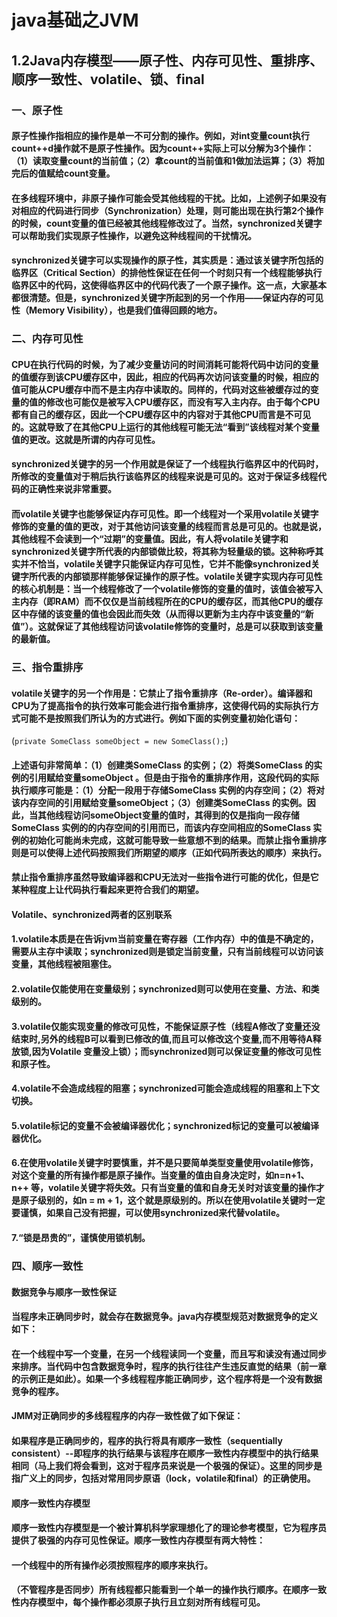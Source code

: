 # java基础之JVM
## 1.2Java内存模型——原子性、内存可见性、重排序、顺序一致性、volatile、锁、final
### 一、原子性
#### 原子性操作指相应的操作是单一不可分割的操作。例如，对int变量count执行count++d操作就不是原子性操作。因为count++实际上可以分解为3个操作：（1）读取变量count的当前值；（2）拿count的当前值和1做加法运算；（3）将加完后的值赋给count变量。

#### 在多线程环境中，非原子操作可能会受其他线程的干扰。比如，上述例子如果没有对相应的代码进行同步（Synchronization）处理，则可能出现在执行第2个操作的时候，count变量的值已经被其他线程修改过了。当然，synchronized关键字可以帮助我们实现原子性操作，以避免这种线程间的干扰情况。

#### synchronized关键字可以实现操作的原子性，其实质是：通过该关键字所包括的临界区（Critical Section）的排他性保证在任何一个时刻只有一个线程能够执行临界区中的代码，这使得临界区中的代码代表了一个原子操作。这一点，大家基本都很清楚。但是，synchronized关键字所起到的另一个作用——保证内存的可见性（Memory Visibility），也是我们值得回顾的地方。

### 二、内存可见性
#### CPU在执行代码的时候，为了减少变量访问的时间消耗可能将代码中访问的变量的值缓存到该CPU缓存区中，因此，相应的代码再次访问该变量的时候，相应的值可能从CPU缓存中而不是主内存中读取的。同样的，代码对这些被缓存过的变量的值的修改也可能仅是被写入CPU缓存区，而没有写入主内存。由于每个CPU都有自己的缓存区，因此一个CPU缓存区中的内容对于其他CPU而言是不可见的。这就导致了在其他CPU上运行的其他线程可能无法“看到”该线程对某个变量值的更改。这就是所谓的内存可见性。

#### synchronized关键字的另一个作用就是保证了一个线程执行临界区中的代码时，所修改的变量值对于稍后执行该临界区的线程来说是可见的。这对于保证多线程代码的正确性来说非常重要。

#### 而volatile关键字也能够保证内存可见性。即一个线程对一个采用volatile关键字修饰的变量的值的更改，对于其他访问该变量的线程而言总是可见的。也就是说，其他线程不会读到一个“过期”的变量值。因此，有人将volatile关键字和synchronized关键字所代表的内部锁做比较，将其称为轻量级的锁。这种称呼其实并不恰当，volatile关键字只能保证内存可见性，它并不能像synchronized关键字所代表的内部锁那样能够保证操作的原子性。volatile关键字实现内存可见性的核心机制是：当一个线程修改了一个volatile修饰的变量的值时，该值会被写入主内存（即RAM）而不仅仅是当前线程所在的CPU的缓存区，而其他CPU的缓存区中存储的该变量的值也会因此而失效（从而得以更新为主内存中该变量的“新值”）。这就保证了其他线程访问该volatile修饰的变量时，总是可以获取到该变量的最新值。

### 三、指令重排序
#### volatile关键字的另一个作用是：它禁止了指令重排序（Re-order）。编译器和CPU为了提高指令的执行效率可能会进行指令重排序，这使得代码的实际执行方式可能不是按照我们所认为的方式进行。例如下面的实例变量初始化语句：

(`private SomeClass someObject = new SomeClass();`)

#### 上述语句非常简单：（1）创建类SomeClass 的实例；（2）将类SomeClass 的实例的引用赋给变量someObject 。但是由于指令的重排序作用，这段代码的实际执行顺序可能是：（1）分配一段用于存储SomeClass 实例的内存空间；（2）将对该内存空间的引用赋给变量someObject；（3）创建类SomeClass 的实例。因此，当其他线程访问someObject变量的值时，其得到的仅是指向一段存储SomeClass 实例的的内存空间的引用而已，而该内存空间相应的SomeClass 实例的初始化可能尚未完成，这就可能导致一些意想不到的结果。而禁止指令重排序则是可以使得上述代码按照我们所期望的顺序（正如代码所表达的顺序）来执行。

#### 禁止指令重排序虽然导致编译器和CPU无法对一些指令进行可能的优化，但是它某种程度上让代码执行看起来更符合我们的期望。

#### Volatile、synchronized两者的区别联系
#### 1.volatile本质是在告诉jvm当前变量在寄存器（工作内存）中的值是不确定的，需要从主存中读取；synchronized则是锁定当前变量，只有当前线程可以访问该变量，其他线程被阻塞住。
#### 2.volatile仅能使用在变量级别；synchronized则可以使用在变量、方法、和类级别的。
#### 3.volatile仅能实现变量的修改可见性，不能保证原子性（线程A修改了变量还没结束时,另外的线程B可以看到已修改的值,而且可以修改这个变量,而不用等待A释放锁,因为Volatile 变量没上锁）；而synchronized则可以保证变量的修改可见性和原子性。
#### 4.volatile不会造成线程的阻塞；synchronized可能会造成线程的阻塞和上下文切换。
#### 5.volatile标记的变量不会被编译器优化；synchronized标记的变量可以被编译器优化。

#### 6.在使用volatile关键字时要慎重，并不是只要简单类型变量使用volatile修饰，对这个变量的所有操作都是原子操作。当变量的值由自身决定时，如n=n+1、n++ 等，volatile关键字将失效。只有当变量的值和自身无关时对该变量的操作才是原子级别的，如n = m + 1，这个就是原级别的。所以在使用volatile关键时一定要谨慎，如果自己没有把握，可以使用synchronized来代替volatile。
#### 7.“锁是昂贵的”，谨慎使用锁机制。

### 四、顺序一致性


#### 数据竞争与顺序一致性保证
#### 当程序未正确同步时，就会存在数据竞争。java内存模型规范对数据竞争的定义如下：

#### 在一个线程中写一个变量，在另一个线程读同一个变量，而且写和读没有通过同步来排序。当代码中包含数据竞争时，程序的执行往往产生违反直觉的结果（前一章的示例正是如此）。如果一个多线程程序能正确同步，这个程序将是一个没有数据竞争的程序。

#### JMM对正确同步的多线程程序的内存一致性做了如下保证：

#### 如果程序是正确同步的，程序的执行将具有顺序一致性（sequentially consistent）--即程序的执行结果与该程序在顺序一致性内存模型中的执行结果相同（马上我们将会看到，这对于程序员来说是一个极强的保证）。这里的同步是指广义上的同步，包括对常用同步原语（lock，volatile和final）的正确使用。
#### 顺序一致性内存模型
#### 顺序一致性内存模型是一个被计算机科学家理想化了的理论参考模型，它为程序员提供了极强的内存可见性保证。顺序一致性内存模型有两大特性：

#### 一个线程中的所有操作必须按照程序的顺序来执行。
#### （不管程序是否同步）所有线程都只能看到一个单一的操作执行顺序。在顺序一致性内存模型中，每个操作都必须原子执行且立刻对所有线程可见。
